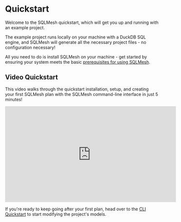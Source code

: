 # Quickstart

Welcome to the SQLMesh quickstart, which will get you up and running with an example project.

The example project runs locally on your machine with a DuckDB SQL engine, and SQLMesh will generate all the necessary project files - no configuration necessary!

All you need to do is install SQLMesh on your machine - get started by ensuring your system meets the basic [prerequisites for using SQLMesh](./prerequisites.md).


## Video Quickstart

This video walks through the quickstart installation, setup, and creating your first SQLMesh plan with the SQLMesh command-line interface in just 5 minutes!

<iframe width="560" height="315" src="https://www.youtube.com/embed/weJH3eM0rzc?si=C70me05Lv0zUlpIy" title="YouTube video player" frameborder="0" allow="accelerometer; clipboard-write; encrypted-media; gyroscope; picture-in-picture; web-share" allowfullscreen></iframe>

If you're ready to keep going after your first plan, head over to the [CLI Quickstart](./quickstart/cli.md#3-update-a-model) to start modifying the project's models.
